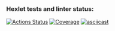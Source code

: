 ### Hexlet tests and linter status:
[![Actions Status](https://github.com/gabrvp/php-project-48/actions/workflows/hexlet-check.yml/badge.svg)](https://github.com/gabrvp/php-project-48/actions)
[![Coverage](https://sonarcloud.io/api/project_badges/measure?project=gabrvp_php-project-48&metric=coverage)](https://sonarcloud.io/summary/new_code?id=gabrvp_php-project-48)
[![asciicast](https://asciinema.org/a/724663.svg)](https://asciinema.org/a/724663)
